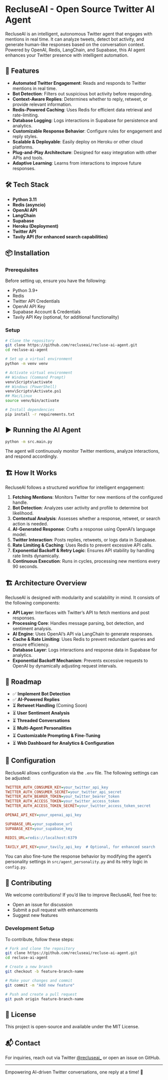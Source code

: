 # RecluseAI - Open Source Twitter AI Agent

RecluseAI is an intelligent, autonomous Twitter agent that engages with mentions in real time. It can analyze tweets, detect bot activity, and generate human-like responses based on the conversation context. Powered by OpenAI, Redis, LangChain, and Supabase, this AI agent enhances your Twitter presence with intelligent automation.

## 🚀 Features

- **Automated Twitter Engagement**: Reads and responds to Twitter mentions in real time.
- **Bot Detection**: Filters out suspicious bot activity before responding.
- **Context-Aware Replies**: Determines whether to reply, retweet, or provide relevant information.
- **Redis-Powered Caching**: Uses Redis for efficient data retrieval and rate-limiting.
- **Database Logging**: Logs interactions in Supabase for persistence and analytics.
- **Customizable Response Behavior**: Configure rules for engagement and reply styles.
- **Scalable & Deployable**: Easily deploy on Heroku or other cloud platforms.
- **Plug-and-Play Architecture**: Designed for easy integration with other APIs and tools.
- **Adaptive Learning**: Learns from interactions to improve future responses.

## 🛠 Tech Stack

- **Python 3.11**
- **Redis (asyncio)**
- **OpenAI API**
- **LangChain**
- **Supabase**
- **Heroku (Deployment)**
- **Twitter API**
- **Tavily API (for enhanced search capabilities)**

## 📦 Installation

### Prerequisites

Before setting up, ensure you have the following:

- Python 3.9+
- Redis
- Twitter API Credentials
- OpenAI API Key
- Supabase Account & Credentials
- Tavily API Key (optional, for additional functionality)

### Setup

```bash
# Clone the repository
git clone https://github.com/recluseai/recluse-ai-agent.git
cd recluse-ai-agent

# Set up a virtual environment
python -m venv venv

# Activate virtual environment
## Windows (Command Prompt)
venv\Scripts\activate
## Windows (PowerShell)
venv\Scripts\Activate.ps1
## Mac/Linux
source venv/bin/activate

# Install dependencies
pip install -r requirements.txt
```

## ▶️ Running the AI Agent

```bash
python -m src.main.py
```

The agent will continuously monitor Twitter mentions, analyze interactions, and respond accordingly.

## 🏗 How It Works

RecluseAI follows a structured workflow for intelligent engagement:

1. **Fetching Mentions**: Monitors Twitter for new mentions of the configured handle.
2. **Bot Detection**: Analyzes user activity and profile to determine bot likelihood.
3. **Contextual Analysis**: Assesses whether a response, retweet, or search action is needed.
4. **AI-Generated Response**: Crafts a response using OpenAI’s language model.
5. **Twitter Interaction**: Posts replies, retweets, or logs data in Supabase.
6. **Rate Limiting & Caching**: Uses Redis to prevent excessive API calls.
7. **Exponential Backoff & Retry Logic**: Ensures API stability by handling rate limits dynamically.
8. **Continuous Execution**: Runs in cycles, processing new mentions every 90 seconds.

## 🏗 Architecture Overview

RecluseAI is designed with modularity and scalability in mind. It consists of the following components:

- **API Layer**: Interfaces with Twitter’s API to fetch mentions and post responses.
- **Processing Core**: Handles message parsing, bot detection, and sentiment analysis.
- **AI Engine**: Uses OpenAI’s API via LangChain to generate responses.
- **Cache & Rate Limiting**: Uses Redis to prevent redundant queries and ensure efficiency.
- **Database Layer**: Logs interactions and response data in Supabase for analytics.
- **Exponential Backoff Mechanism**: Prevents excessive requests to OpenAI by dynamically adjusting request intervals.

## 📍 Roadmap

- ✅ **Implement Bot Detection**
- ✅ **AI-Powered Replies**
- ⏳ **Retweet Handling** (Coming Soon)
- ⏳ **User Sentiment Analysis**
- ⏳ **Threaded Conversations**
- ⏳ **Multi-Agent Personalities**
- ⏳ **Customizable Prompting & Fine-Tuning**
- ⏳ **Web Dashboard for Analytics & Configuration**

## 🔧 Configuration

RecluseAI allows configuration via the `.env` file. The following settings can be adjusted:

```ini
TWITTER_AUTH_CONSUMER_KEY=your_twitter_api_key
TWITTER_AUTH_CONSUMER_SECRET=your_twitter_api_secret
TWITTER_AUTH_BEARER_TOKEN=your_twitter_bearer_token
TWITTER_AUTH_ACCESS_TOKEN=your_twitter_access_token
TWITTER_AUTH_ACCESS_TOKEN_SECRET=your_twitter_access_token_secret

OPENAI_API_KEY=your_openai_api_key

SUPABASE_URL=your_supabase_url
SUPABASE_KEY=your_supabase_key

REDIS_URL=redis://localhost:6379

TAVILY_API_KEY=your_tavily_api_key  # Optional, for enhanced search
```

You can also fine-tune the response behavior by modifying the agent’s personality settings in `src/agent_personality.py` and its retry logic in `config.py`.

## 🤝 Contributing

We welcome contributions! If you’d like to improve RecluseAI, feel free to:

- Open an issue for discussion
- Submit a pull request with enhancements
- Suggest new features

### Development Setup

To contribute, follow these steps:

```bash
# Fork and clone the repository
git clone https://github.com/recluseai/recluse-ai-agent.git
cd recluse-ai-agent

# Create a new branch
git checkout -b feature-branch-name

# Make your changes and commit
git commit -m "Add new feature"

# Push and create a pull request
git push origin feature-branch-name
```

## 📜 License

This project is open-source and available under the MIT License.

## 📬 Contact

For inquiries, reach out via Twitter [@recluseai\_](https://x.com/recluseai_) or open an issue on GitHub.

---

Empowering AI-driven Twitter conversations, one reply at a time! 🚀


